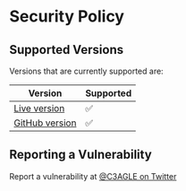 # Security Policy

## Supported Versions
Versions that are currently supported are:

| Version | Supported          |
| ------- | ------------------ |
| [Live version](https://c3agle.xyz)  | :white_check_mark: |
| [GitHub version](https://github.com/C3AGLE/websitte)  | :white_check_mark: |

## Reporting a Vulnerability

Report a vulnerability at [@C3AGLE on Twitter](https://twitter.com/c3agle)
